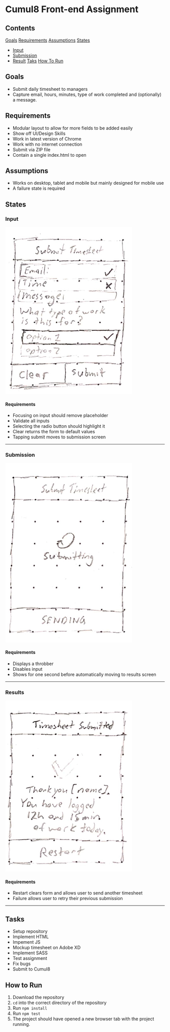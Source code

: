 # Cumul8 Front-end Assignment
## Contents
[Goals](#goals)
[Requirements](#requirements)
[Assumptions](#assumptions)
[States](#states)
* [Input](#input)
* [Submission](#submission)
* [Result](#result)
[Taks](#task)
[How To Run](#how_to_run)

## Goals
* Submit daily timesheet to managers
* Capture email, hours, minutes, type of work completed and (optionally) a message.

## Requirements
* Modular layout to allow for more fields to be added easily
* Show off UI/Design Skills
* Work in latest version of Chrome
* Work with no internet connection
* Submit via ZIP file
* Contain a single index.html to open

## Assumptions
* Works on desktop, tablet and mobile but mainly designed for mobile use
* A failure state is required

## States
### Input
![Result Screen Sketch](/readme/input.jpg?raw=true)
#### Requirements
* Focusing on input should remove placeholder
* Validate all inputs
* Selecting the radio button should highlight it
* Clear returns the form to default values
* Tapping submit moves to submission screen

---

### Submission
![Result Screen Sketch](/readme/submission.jpg?raw=true)
#### Requirements
* Displays a throbber
* Disables input
* Shows for one second before automatically moving to results screen

---

### Results
![Result Screen Sketch](/readme/result.jpg?raw=true)
#### Requirements
* Restart clears form and allows user to send another timesheet
* Failure allows user to retry their previous submission

---

## Tasks
* Setup repository
* Implement HTML
* Impement JS
* Mockup timesheet on Adobe XD
* Implement SASS
* Test assignment
* Fix bugs
* Submit to Cumul8

## How to Run
1. Download the repository
2. `cd` into the correct directory of the repository
3. Run `npm install`
4. Run `npm test`
5. The project should have opened a new browser tab with the project running.